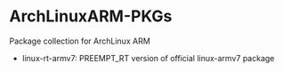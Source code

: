 # ArchLinuxARM-PKGs
Package collection for ArchLinux ARM

* linux-rt-armv7: PREEMPT_RT version of official linux-armv7 package
